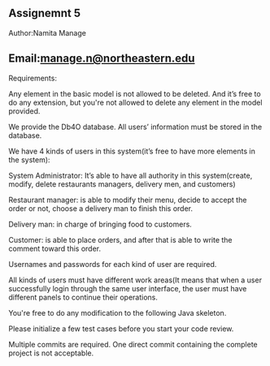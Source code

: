 Assignemnt 5
---------------------------------
Author:Namita Manage

Email:manage.n@northeastern.edu
---------------------------------
Requirements:

Any element in the basic model is not allowed to be deleted. And it’s free to do any extension, but you're not allowed to delete any element in the model provided.

We provide the Db4O database. All users’ information must be stored in the database.

We have 4 kinds of users in this system(it’s free to have more elements in the system):

System Administrator: It’s able to have all authority in this system(create, modify, delete restaurants managers, delivery men, and customers)

Restaurant manager: is able to modify their menu, decide to accept the order or not, choose a delivery man to finish this order.

Delivery man: in charge of bringing food to customers.

Customer: is able to place orders, and after that is able to write the comment toward this order.

Usernames and passwords for each kind of user are required.

All kinds of users must have different work areas(It means that when a user successfully login through the same user interface, the user must have different panels to continue their operations.

You're free to do any modification to the following Java skeleton.

Please initialize a few test cases before you start your code review.

Multiple commits are required. One direct commit containing the complete project is not acceptable.
